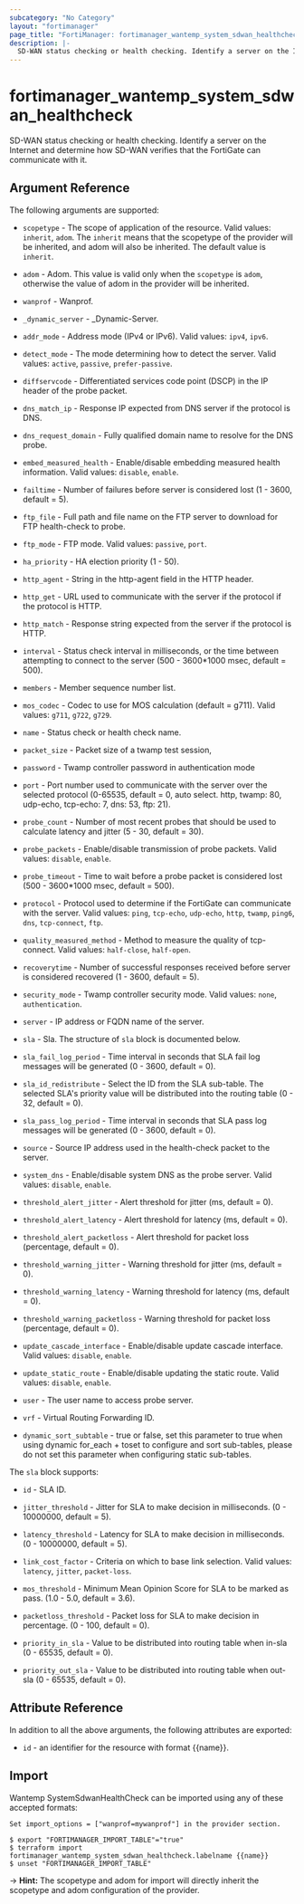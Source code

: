 ```yaml
---
subcategory: "No Category"
layout: "fortimanager"
page_title: "FortiManager: fortimanager_wantemp_system_sdwan_healthcheck"
description: |-
  SD-WAN status checking or health checking. Identify a server on the Internet and determine how SD-WAN verifies that the FortiGate can communicate with it.
---
```


# fortimanager_wantemp_system_sdwan_healthcheck
SD-WAN status checking or health checking. Identify a server on the Internet and determine how SD-WAN verifies that the FortiGate can communicate with it.

## Argument Reference


The following arguments are supported:

* `scopetype` - The scope of application of the resource. Valid values: `inherit`, `adom`. The `inherit` means that the scopetype of the provider will be inherited, and adom will also be inherited. The default value is `inherit`.
* `adom` - Adom. This value is valid only when the `scopetype` is `adom`, otherwise the value of adom in the provider will be inherited.
* `wanprof` - Wanprof.

* `_dynamic_server` - _Dynamic-Server.
* `addr_mode` - Address mode (IPv4 or IPv6). Valid values: `ipv4`, `ipv6`.

* `detect_mode` - The mode determining how to detect the server. Valid values: `active`, `passive`, `prefer-passive`.

* `diffservcode` - Differentiated services code point (DSCP) in the IP header of the probe packet.
* `dns_match_ip` - Response IP expected from DNS server if the protocol is DNS.
* `dns_request_domain` - Fully qualified domain name to resolve for the DNS probe.
* `embed_measured_health` - Enable/disable embedding measured health information. Valid values: `disable`, `enable`.

* `failtime` - Number of failures before server is considered lost (1 - 3600, default = 5).
* `ftp_file` - Full path and file name on the FTP server to download for FTP health-check to probe.
* `ftp_mode` - FTP mode. Valid values: `passive`, `port`.

* `ha_priority` - HA election priority (1 - 50).
* `http_agent` - String in the http-agent field in the HTTP header.
* `http_get` - URL used to communicate with the server if the protocol if the protocol is HTTP.
* `http_match` - Response string expected from the server if the protocol is HTTP.
* `interval` - Status check interval in milliseconds, or the time between attempting to connect to the server (500 - 3600*1000 msec, default = 500).
* `members` - Member sequence number list.
* `mos_codec` - Codec to use for MOS calculation (default = g711). Valid values: `g711`, `g722`, `g729`.

* `name` - Status check or health check name.
* `packet_size` - Packet size of a twamp test session,
* `password` - Twamp controller password in authentication mode
* `port` - Port number used to communicate with the server over the selected protocol (0-65535, default = 0, auto select. http, twamp: 80, udp-echo, tcp-echo: 7, dns: 53, ftp: 21).
* `probe_count` - Number of most recent probes that should be used to calculate latency and jitter (5 - 30, default = 30).
* `probe_packets` - Enable/disable transmission of probe packets. Valid values: `disable`, `enable`.

* `probe_timeout` - Time to wait before a probe packet is considered lost (500 - 3600*1000 msec, default = 500).
* `protocol` - Protocol used to determine if the FortiGate can communicate with the server. Valid values: `ping`, `tcp-echo`, `udp-echo`, `http`, `twamp`, `ping6`, `dns`, `tcp-connect`, `ftp`.

* `quality_measured_method` - Method to measure the quality of tcp-connect. Valid values: `half-close`, `half-open`.

* `recoverytime` - Number of successful responses received before server is considered recovered (1 - 3600, default = 5).
* `security_mode` - Twamp controller security mode. Valid values: `none`, `authentication`.

* `server` - IP address or FQDN name of the server.
* `sla` - Sla. The structure of `sla` block is documented below.
* `sla_fail_log_period` - Time interval in seconds that SLA fail log messages will be generated (0 - 3600, default = 0).
* `sla_id_redistribute` - Select the ID from the SLA sub-table. The selected SLA's priority value will be distributed into the routing table (0 - 32, default = 0).
* `sla_pass_log_period` - Time interval in seconds that SLA pass log messages will be generated (0 - 3600, default = 0).
* `source` - Source IP address used in the health-check packet to the server.
* `system_dns` - Enable/disable system DNS as the probe server. Valid values: `disable`, `enable`.

* `threshold_alert_jitter` - Alert threshold for jitter (ms, default = 0).
* `threshold_alert_latency` - Alert threshold for latency (ms, default = 0).
* `threshold_alert_packetloss` - Alert threshold for packet loss (percentage, default = 0).
* `threshold_warning_jitter` - Warning threshold for jitter (ms, default = 0).
* `threshold_warning_latency` - Warning threshold for latency (ms, default = 0).
* `threshold_warning_packetloss` - Warning threshold for packet loss (percentage, default = 0).
* `update_cascade_interface` - Enable/disable update cascade interface. Valid values: `disable`, `enable`.

* `update_static_route` - Enable/disable updating the static route. Valid values: `disable`, `enable`.

* `user` - The user name to access probe server.
* `vrf` - Virtual Routing Forwarding ID.
* `dynamic_sort_subtable` - true or false, set this parameter to true when using dynamic for_each + toset to configure and sort sub-tables, please do not set this parameter when configuring static sub-tables.

The `sla` block supports:

* `id` - SLA ID.
* `jitter_threshold` - Jitter for SLA to make decision in milliseconds. (0 - 10000000, default = 5).
* `latency_threshold` - Latency for SLA to make decision in milliseconds. (0 - 10000000, default = 5).
* `link_cost_factor` - Criteria on which to base link selection. Valid values: `latency`, `jitter`, `packet-loss`.

* `mos_threshold` - Minimum Mean Opinion Score for SLA to be marked as pass. (1.0 - 5.0, default = 3.6).
* `packetloss_threshold` - Packet loss for SLA to make decision in percentage. (0 - 100, default = 0).
* `priority_in_sla` - Value to be distributed into routing table when in-sla (0 - 65535, default = 0).
* `priority_out_sla` - Value to be distributed into routing table when out-sla (0 - 65535, default = 0).


## Attribute Reference

In addition to all the above arguments, the following attributes are exported:
* `id` - an identifier for the resource with format {{name}}.

## Import

Wantemp SystemSdwanHealthCheck can be imported using any of these accepted formats:
```
Set import_options = ["wanprof=mywanprof"] in the provider section.

$ export "FORTIMANAGER_IMPORT_TABLE"="true"
$ terraform import fortimanager_wantemp_system_sdwan_healthcheck.labelname {{name}}
$ unset "FORTIMANAGER_IMPORT_TABLE"
```
-> **Hint:** The scopetype and adom for import will directly inherit the scopetype and adom configuration of the provider.
